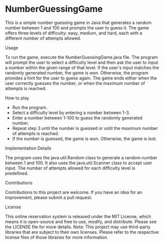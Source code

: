 # NumberGuessingGame

This is a simple number guessing game in Java that generates a random number between 1 and 100 and prompts the user to guess it. The game offers three levels of difficulty: easy, medium, and hard, each with a different number of attempts allowed.

Usage

To run the game, execute the NumberGuessingGame.java file. The program will prompt the user to select a difficulty level and then ask the user to input a number within the given range of that level. If the user's input matches the randomly generated number, the game is won. Otherwise, the program provides a hint for the user to guess again. The game ends either when the user correctly guesses the number, or when the maximum number of attempts is reached.

How to play

- Run the program.
- Select a difficulty level by entering a number between 1-3.
- Enter a number between 1-100 to guess the randomly generated number.
- Repeat step 3 until the number is guessed or until the maximum number of attempts is reached.
- If the number is guessed, the game is won. Otherwise, the game is lost.

Implementation Details

The program uses the java.util.Random class to generate a random number between 1 and 100. It also uses the java.util.Scanner class to accept user input. The number of attempts allowed for each difficulty level is predefined.

Contributions

Contributions to this project are welcome. If you have an idea for an improvement, please submit a pull request.

License

This online reservation system is released under the MIT License, which means it is open-source and free to use, modify, and distribute. Please see the LICENSE file for more details. Note: This project may use third-party libraries that are subject to their own licenses. Please refer to the respective license files of those libraries for more information.
